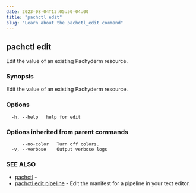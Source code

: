 ```yaml
---
date: 2023-08-04T13:05:50-04:00
title: "pachctl edit"
slug: "Learn about the pachctl_edit command"
---
```


## pachctl edit

Edit the value of an existing Pachyderm resource.

### Synopsis

Edit the value of an existing Pachyderm resource.

### Options

```
  -h, --help   help for edit
```

### Options inherited from parent commands

```
      --no-color   Turn off colors.
  -v, --verbose    Output verbose logs
```

### SEE ALSO

* [pachctl](/commands/pachctl/)	 - 
* [pachctl edit pipeline](/commands/pachctl_edit_pipeline/)	 - Edit the manifest for a pipeline in your text editor.

